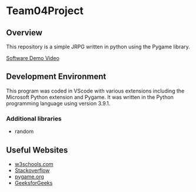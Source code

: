 # Team04Project
## Overview

This repository is a simple JRPG written in python using the Pygame library.

[Software Demo Video]()

## Development Environment

This program was coded in VScode with various extensions including the Microsoft Python extension and Pygame. It was written in the Python programming language using version 3.9.1.

### Additional libraries
* random

## Useful Websites

* [w3schools.com](https://www.w3schools.com/python/)
* [Stackoverflow](https://stackoverflow.com/questions/tagged/python)
* [pygame.org](https://www.pygame.org/docs/)
* [GeeksforGeeks](https://www.geeksforgeeks.org/tag/python-pygame/)